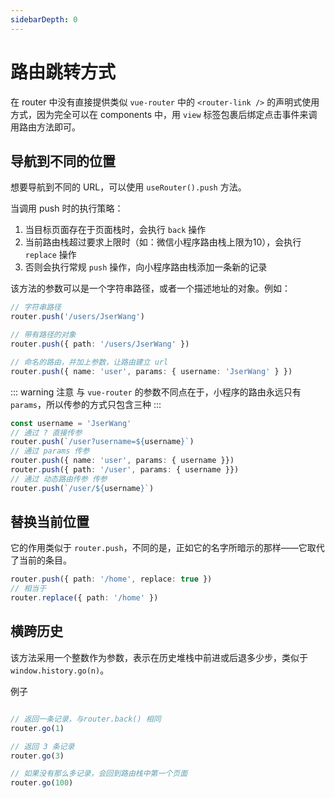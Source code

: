 ```yaml
---
sidebarDepth: 0
---
```


# 路由跳转方式

在 router 中没有直接提供类似 `vue-router` 中的 `<router-link />` 的声明式使用方式，因为完全可以在 components 中，用 `view` 标签包裹后绑定点击事件来调用路由方法即可。

## 导航到不同的位置

想要导航到不同的 URL，可以使用 `useRouter().push` 方法。

当调用 push 时的执行策略：

1. 当目标页面存在于页面栈时，会执行 `back` 操作
2. 当前路由栈超过要求上限时（如：微信小程序路由栈上限为10），会执行 `replace` 操作
3. 否则会执行常规 `push` 操作，向小程序路由栈添加一条新的记录

该方法的参数可以是一个字符串路径，或者一个描述地址的对象。例如：

```ts
// 字符串路径
router.push('/users/JserWang')

// 带有路径的对象
router.push({ path: '/users/JserWang' })

// 命名的路由，并加上参数，让路由建立 url
router.push({ name: 'user', params: { username: 'JserWang' } })
```

::: warning 注意
与 `vue-router` 的参数不同点在于，小程序的路由永远只有 `params`，所以传参的方式只包含三种
:::

```ts
const username = 'JserWang'
// 通过 ? 直接传参
router.push(`/user?username=${username}`)
// 通过 params 传参
router.push({ name: 'user', params: { username }})
router.push({ path: '/user', params: { username }})
// 通过 动态路由传参 传参
router.push(`/user/${username}`)
```

## 替换当前位置

它的作用类似于 `router.push`，不同的是，正如它的名字所暗示的那样——它取代了当前的条目。

```ts
router.push({ path: '/home', replace: true })
// 相当于
router.replace({ path: '/home' })
```

## 横跨历史

该方法采用一个整数作为参数，表示在历史堆栈中前进或后退多少步，类似于 `window.history.go(n)`。

例子

```js

// 返回一条记录，与router.back() 相同
router.go(1)

// 返回 3 条记录
router.go(3)

// 如果没有那么多记录，会回到路由栈中第一个页面
router.go(100)
```
